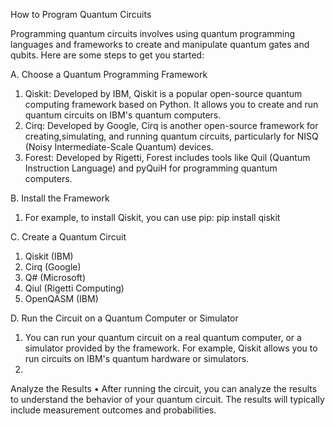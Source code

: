 How to Program Quantum Circuits

Programming quantum circuits involves using quantum programming languages and frameworks to create and manipulate quantum gates and qubits. Here are some steps to get you started: 

A. Choose a Quantum Programming Framework
   1. Qiskit: Developed by IBM, Qiskit is a popular open-source quantum computing framework 
      based on Python. It allows you to create and run quantum circuits on IBM's quantum 
      computers.
   2. Cirq: Developed by Google, Cirq is another open-source framework for
   creating,simulating, and running quantum circuits, particularly for
   NISQ (Noisy Intermediate-Scale Quantum) devices.
   3. Forest: Developed by Rigetti, Forest includes tools like Quil (Quantum Instruction Language) and pyQuiH for programming quantum computers.

B. Install the Framework
   1. For example, to install Qiskit, you can use pip:
      pip install qiskit

C. Create a Quantum Circuit
   1. Qiskit (IBM)
   2. Cirq (Google)
   3. Q# (Microsoft)
   4. Qiul (Rigetti Computing)
   5. OpenQASM (IBM)

D. Run the Circuit on a Quantum Computer or Simulator
   1. You can run your quantum circuit on a real quantum computer, or a simulator provided by the framework. For example, Qiskit allows you to run circuits on IBM's quantum hardware or simulators.
7.
Analyze the Results
•
After running the circuit, you can analyze the results to understand the behavior of your quantum circuit. The results will typically include measurement outcomes and probabilities.
